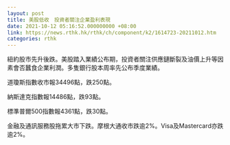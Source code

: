 ```yaml
---
layout: post
title: 美股低收　投資者關注企業盈利表現
date: 2021-10-12 05:16:52.000000000 +08:00
link: https://news.rthk.hk/rthk/ch/component/k2/1614723-20211012.htm
categories: rthk
---
```


紐約股市先升後跌。美股踏入業績公布期，投資者關注供應鏈斷裂及油價上升等因素會否蠶食企業利潤。多隻銀行股本周率先公布季度業績。

道瓊斯指數收市報34496點，跌250點。

納斯達克指數報14486點，跌93點。

標準普爾500指數報4361點，跌30點。

金融及通訊服務股拖累大市下跌。摩根大通收市跌逾2%。Visa及Mastercard亦跌逾2%。
